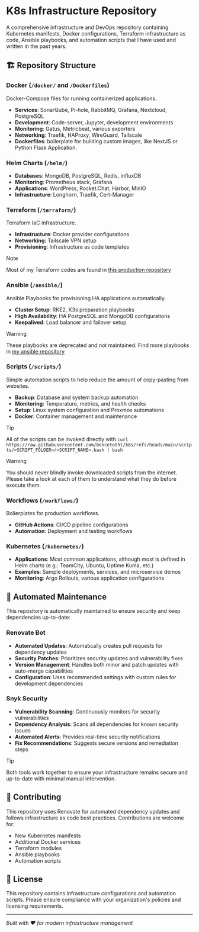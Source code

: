 # K8s Infrastructure Repository

A comprehensive infrastructure and DevOps repository containing Kubernetes manifests, Docker configurations, Terraform infrastructure as code, Ansible playbooks, and automation scripts that I have used and written in the past years.

## 🏗️ Repository Structure

### Docker (`/docker/` and `/Dockerfiles`)
Docker-Compose files for running containerized applications.
- **Services**: SonarQube, Pi-hole, RabbitMQ, Grafana, Nextcloud, PostgreSQL
- **Development**: Code-server, Jupyter, development environments
- **Monitoring**: Gatus, Metricbeat, various exporters
- **Networking**: Traefik, HAProxy, WireGuard, Tailscale
- **Dockerfiles**: boilerplate for building custom images, like NextJS or Python Flask Application.

### Helm Charts (`/helm/`)
- **Databases**: MongoDB, PostgreSQL, Redis, InfluxDB
- **Monitoring**: Prometheus stack, Grafana
- **Applications**: WordPress, Rocket.Chat, Harbor, MinIO
- **Infrastructure**: Longhorn, Traefik, Cert-Manager

### Terraform (`/terraform/`)
Terraform IaC infrastructure.
- **Infrastructure**: Docker provider configurations
- **Networking**: Tailscale VPN setup
- **Provisioning**: Infrastructure as code templates
> [!NOTE]
> Most of my Terraform codes are found in [this production repository](https://github.com/bencetotht/bnbdevelopment-infra)

### Ansible (`/ansible/`)
Ansible Playbooks for provisioning HA applications automatically.
- **Cluster Setup**: RKE2, K3s preparation playbooks
- **High Availability**: HA PostgreSQL and MongoDB configurations
- **Keepalived**: Load balancer and failover setup
> [!WARNING]
> These playbooks are deprecated and not maintained. Find more playbooks in [my ansible repository](https://github.com/bencetotht/playbooks)

### Scripts (`/scripts/`)
Simple automation scripts to help reduce the amount of copy-pasting from websites.
- **Backup**: Database and system backup automation
- **Monitoring**: Temperature, metrics, and health checks
- **Setup**: Linux system configuration and Proxmox automations
- **Docker**: Container management and maintenance
> [!TIP]
> All of the scripts can be invoked directly with `curl https://raw.githubusercontent.com/bencetotht/k8s/refs/heads/main/scripts/<SCRIPT_FOLDER>/<SCRIPT_NAME>.bash | bash`

> [!WARNING]
> You should never blindly invoke downloaded scripts from the internet. Please take a look at each of them to understand what they do before execute them.

### Workflows (`/workflows/`)
Bolierplates for production workflows.
- **GitHub Actions**: CI/CD pipeline configurations
- **Automation**: Deployment and testing workflows

### Kubernetes (`/kubernetes/`)
- **Applications**: Most common applications, although most is defined in Helm charts (e.g.: TeamCity, Ubuntu, Uptime Kuma, etc.)
- **Examples**: Sample deployments, services, and microservice demos
- **Monitoring**: Argo Rollouts, various application configurations

## 🤖 Automated Maintenance

This repository is automatically maintained to ensure security and keep dependencies up-to-date:

### Renovate Bot
- **Automated Updates**: Automatically creates pull requests for dependency updates
- **Security Patches**: Prioritizes security updates and vulnerability fixes
- **Version Management**: Handles both minor and patch updates with auto-merge capabilities
- **Configuration**: Uses recommended settings with custom rules for development dependencies

### Snyk Security
- **Vulnerability Scanning**: Continuously monitors for security vulnerabilities
- **Dependency Analysis**: Scans all dependencies for known security issues
- **Automated Alerts**: Provides real-time security notifications
- **Fix Recommendations**: Suggests secure versions and remediation steps

> [!TIP]
> Both tools work together to ensure your infrastructure remains secure and up-to-date with minimal manual intervention.

## 🤝 Contributing

This repository uses Renovate for automated dependency updates and follows infrastructure as code best practices. Contributions are welcome for:

- New Kubernetes manifests
- Additional Docker services
- Terraform modules
- Ansible playbooks
- Automation scripts

## 📄 License

This repository contains infrastructure configurations and automation scripts. Please ensure compliance with your organization's policies and licensing requirements.

---

*Built with ❤️ for modern infrastructure management*
